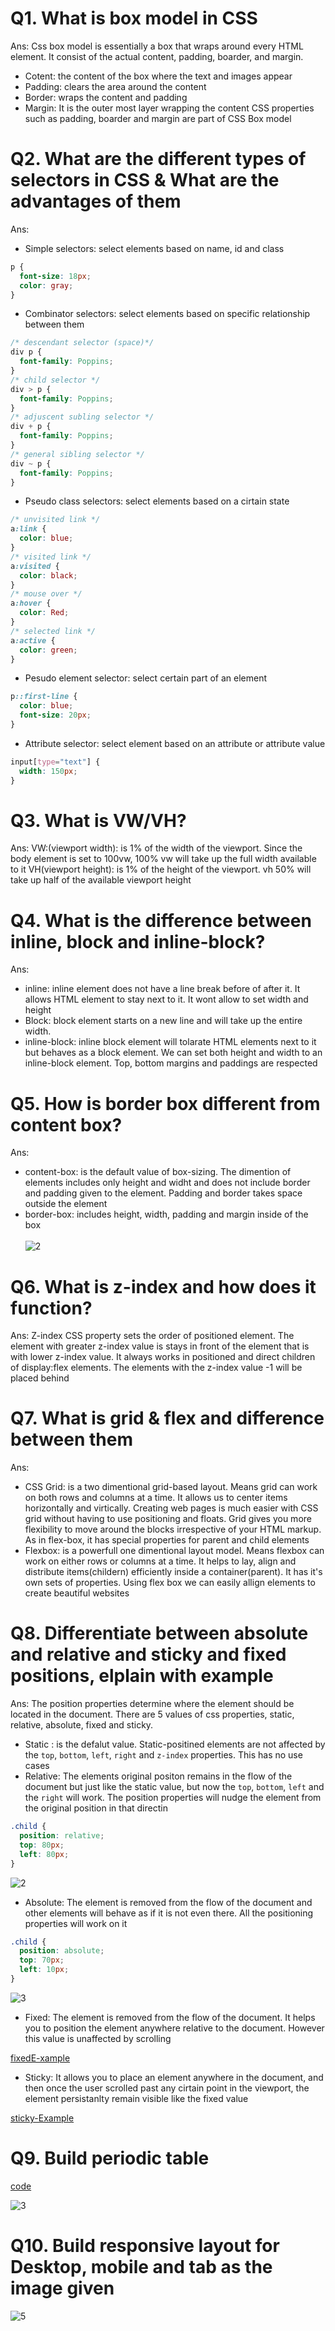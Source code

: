 # Q1. What is box model in CSS

Ans:
Css box model is essentially a box that wraps around every HTML element. It consist of the actual content, padding, boarder, and margin.

- Cotent: the content of the box where the text and images appear
- Padding: clears the area around the content
- Border: wraps the content and padding
- Margin: It is the outer most layer wrapping the content
  CSS properties such as padding, boarder and margin are part of CSS Box model

# Q2. What are the different types of selectors in CSS & What are the advantages of them

Ans:

- Simple selectors: select elements based on name, id and class

```css
p {
  font-size: 18px;
  color: gray;
}
```

- Combinator selectors: select elements based on specific relationship between them

```css
/* descendant selector (space)*/
div p {
  font-family: Poppins;
}
/* child selector */
div > p {
  font-family: Poppins;
}
/* adjuscent subling selector */
div + p {
  font-family: Poppins;
}
/* general sibling selector */
div ~ p {
  font-family: Poppins;
}
```

- Pseudo class selectors: select elements based on a cirtain state

```css
/* unvisited link */
a:link {
  color: blue;
}
/* visited link */
a:visited {
  color: black;
}
/* mouse over */
a:hover {
  color: Red;
}
/* selected link */
a:active {
  color: green;
}
```

- Pesudo element selector: select certain part of an element

```css
p::first-line {
  color: blue;
  font-size: 20px;
}
```

- Attribute selector: select element based on an attribute or attribute value

```css
input[type="text"] {
  width: 150px;
}
```

# Q3. What is VW/VH?

Ans:
VW:(viewport width): is 1% of the width of the viewport. Since the body element is set to 100vw, 100% vw will take up the full width available to it
VH(viewport height): is 1% of the height of the viewport. vh 50% will take up half of the available viewport height

# Q4. What is the difference between inline, block and inline-block?

Ans:

- inline: inline element does not have a line break before of after it. It allows HTML element to stay next to it. It wont allow to set width and height
- Block: block element starts on a new line and will take up the entire width.
- inline-block: inline block element will tolarate HTML elements next to it but behaves as a block element. We can set both height and width to an inline-block element. Top, bottom margins and paddings are respected

# Q5. How is border box different from content box?

Ans:

- content-box: is the default value of box-sizing. The dimention of elements includes only height and widht and does not include border and padding given to the element. Padding and border takes space outside the element
- border-box: includes height, width, padding and margin inside of the box
  <br/>
  <br/>
  ![2](https://github.com/Zareel/PPT-Web-Development-Assignments/assets/110910838/a21ae3c3-61d7-41c4-b487-fa2fcf484a98)

# Q6. What is z-index and how does it function?

Ans:
Z-index CSS property sets the order of positioned element. The element with greater z-index value is stays in front of the element that is with lower z-index value. It always works in positioned and direct children of display:flex elements. The elements with the z-index value -1 will be placed behind

# Q7. What is grid & flex and difference between them

Ans:

- CSS Grid: is a two dimentional grid-based layout. Means grid can work on both rows and columns at a time. It allows us to center items horizontally and virtically. Creating web pages is much easier with CSS grid without having to use positioning and floats. Grid gives you more flexibility to move around the blocks irrespective of your HTML markup. As in flex-box, it has special properties for parent and child elements
- Flexbox: is a powerfull one dimentional layout model. Means flexbox can work on either rows or columns at a time. It helps to lay, align and distribute items(childern) efficiently inside a container(parent). It has it's own sets of properties. Using flex box we can easily allign elements to create beautiful websites

# Q8. Differentiate between absolute and relative and sticky and fixed positions, elplain with example

Ans:
The position properties determine where the element should be located in the document. There are 5 values of css properties, static, relative, absolute, fixed and sticky.

- Static : is the defalut value. Static-positined elements are not affected by the `top`, `bottom`, `left`, `right` and `z-index` properties. This has no use cases
- Relative: The elements original positon remains in the flow of the document but just like the static value, but now the `top`, `bottom`, `left` and the `right` will work. The position properties will nudge the element from the original position in that directin

```css
.child {
  position: relative;
  top: 80px;
  left: 80px;
}
```

![2](https://github.com/Zareel/PlacementAssignment_ZareelKalam/assets/110910838/acbdb356-9c04-478c-8abb-886cb3748afe)

- Absolute: The element is removed from the flow of the document and other elements will behave as if it is not even there. All the positioning properties will work on it

```css
.child {
  position: absolute;
  top: 70px;
  left: 10px;
}
```

![3](https://github.com/Zareel/PlacementAssignment_ZareelKalam/assets/110910838/011141ba-98a1-4238-9ce4-d6e5657498d2)

- Fixed: The element is removed from the flow of the document. It helps you to position the element anywhere relative to the document. However this value is unaffected by scrolling

[fixedE-xample](https://codepen.io/Zareel/pen/abKMZby)

- Sticky: It allows you to place an element anywhere in the document, and then once the user scrolled past any cirtain point in the viewport, the element persistanlty remain visible like the fixed value

[sticky-Example](https://codepen.io/Zareel/pen/BaVbzGj)

# Q9. Build periodic table

[code](https://github.com/Zareel/PPT-Web-Development-Assignments/tree/zareel/assignmentQuestions02/09periodicTable)

![3](https://github.com/Zareel/PPT-Web-Development-Assignments/assets/110910838/137ab43d-551d-4221-a0c1-b560338396e1)

# Q10. Build responsive layout for Desktop, mobile and tab as the image given

![5](https://github.com/Zareel/PPT-Web-Development-Assignments/assets/110910838/a6b2487e-0c5b-4259-8261-076a55333e4f)
